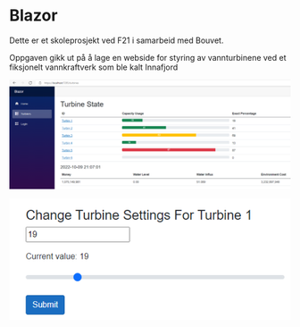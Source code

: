 # Blazor

Dette er et skoleprosjekt ved F21 i samarbeid med Bouvet.

Oppgaven gikk ut på å lage en webside for styring av vannturbinene ved et fiksjonelt vannkraftverk som ble kalt Innafjord

![TurbinePage](./Readme_Images/TurbineState.PNG "")

![EditTurbine](./Readme_Images/EditTurbine.PNG "")

